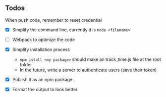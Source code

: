 ## Todos

When push code, remember to reset credential

- [x] Simplify the command line, currently it is `node <filename>`
- [ ] Webpack to optimize the code
- [x] Simplify installation process
    - `npm istall <my package>` should make an track_time.js file at the root folder
    - In the future, write a server to authenticate users (save their token)
- [x] Publish it as an npm package
- [x] Format the output to look better

